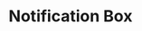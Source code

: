 ---
layout: pattern.njk
key: notifcation-box-mobile_fr
title: Notification Box
parent: components-mobile_fr
image: mobile/overview/notification-box.webp
keywords: notification, alert, warning, success, information
order: 115
availablelanguages: 
    - de
    - en
---